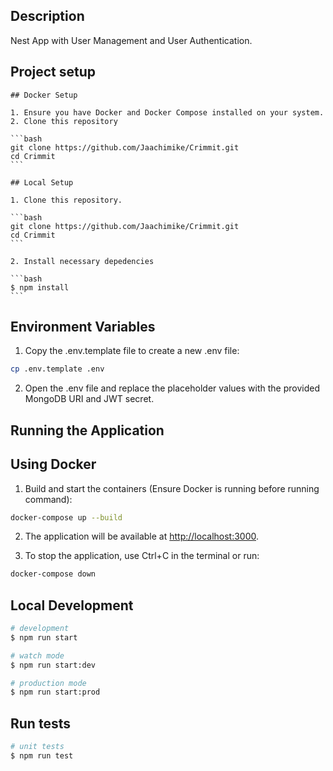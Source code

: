 ## Description

Nest App with User Management and User Authentication.

## Project setup

    ## Docker Setup

    1. Ensure you have Docker and Docker Compose installed on your system.
    2. Clone this repository

    ```bash
    git clone https://github.com/Jaachimike/Crimmit.git
    cd Crimmit
    ```

    ## Local Setup

    1. Clone this repository.

    ```bash
    git clone https://github.com/Jaachimike/Crimmit.git
    cd Crimmit
    ```

    2. Install necessary depedencies

    ```bash
    $ npm install
    ```

## Environment Variables

1. Copy the .env.template file to create a new .env file:

```bash
cp .env.template .env
```

2. Open the .env file and replace the placeholder values with the provided MongoDB URI and JWT secret.

## Running the Application

## Using Docker

1. Build and start the containers (Ensure Docker is running before running command):

```bash
docker-compose up --build
```

2. The application will be available at [http://localhost:3000](http://localhost:3000).

3. To stop the application, use Ctrl+C in the terminal or run:

```bash
docker-compose down
```

## Local Development

```bash
# development
$ npm run start

# watch mode
$ npm run start:dev

# production mode
$ npm run start:prod
```

## Run tests

```bash
# unit tests
$ npm run test

```
